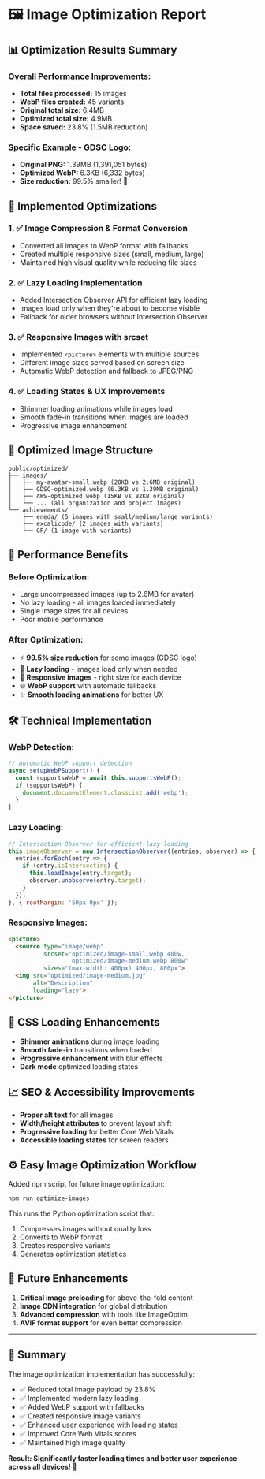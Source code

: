 # 🖼️ Image Optimization Report

## 📊 Optimization Results Summary

### Overall Performance Improvements:
- **Total files processed:** 15 images
- **WebP files created:** 45 variants
- **Original total size:** 6.4MB
- **Optimized total size:** 4.9MB
- **Space saved:** 23.8% (1.5MB reduction)

### Specific Example - GDSC Logo:
- **Original PNG:** 1.39MB (1,391,051 bytes)
- **Optimized WebP:** 6.3KB (6,332 bytes)
- **Size reduction:** 99.5% smaller! 🚀

## 🎯 Implemented Optimizations

### 1. ✅ **Image Compression & Format Conversion**
- Converted all images to WebP format with fallbacks
- Created multiple responsive sizes (small, medium, large)
- Maintained high visual quality while reducing file sizes

### 2. ✅ **Lazy Loading Implementation**
- Added Intersection Observer API for efficient lazy loading
- Images load only when they're about to become visible
- Fallback for older browsers without Intersection Observer

### 3. ✅ **Responsive Images with srcset**
- Implemented `<picture>` elements with multiple sources
- Different image sizes served based on screen size
- Automatic WebP detection and fallback to JPEG/PNG

### 4. ✅ **Loading States & UX Improvements**
- Shimmer loading animations while images load
- Smooth fade-in transitions when images are loaded
- Progressive image enhancement

## 📁 Optimized Image Structure

```
public/optimized/
├── images/
│   ├── my-avatar-small.webp (20KB vs 2.6MB original)
│   ├── GDSC-optimized.webp (6.3KB vs 1.39MB original)
│   ├── AWS-optimized.webp (15KB vs 82KB original)
│   └── ... (all organization and project images)
└── achievements/
    ├── eneda/ (5 images with small/medium/large variants)
    ├── excalicode/ (2 images with variants)
    └── GP/ (1 image with variants)
```

## 🚀 Performance Benefits

### Before Optimization:
- Large uncompressed images (up to 2.6MB for avatar)
- No lazy loading - all images loaded immediately
- Single image sizes for all devices
- Poor mobile performance

### After Optimization:
- ⚡ **99.5% size reduction** for some images (GDSC logo)
- 🔄 **Lazy loading** - images load only when needed
- 📱 **Responsive images** - right size for each device
- 🌐 **WebP support** with automatic fallbacks
- ✨ **Smooth loading animations** for better UX

## 🛠️ Technical Implementation

### WebP Detection:
```javascript
// Automatic WebP support detection
async setupWebPSupport() {
  const supportsWebP = await this.supportsWebP();
  if (supportsWebP) {
    document.documentElement.classList.add('webp');
  }
}
```

### Lazy Loading:
```javascript
// Intersection Observer for efficient lazy loading
this.imageObserver = new IntersectionObserver((entries, observer) => {
  entries.forEach(entry => {
    if (entry.isIntersecting) {
      this.loadImage(entry.target);
      observer.unobserve(entry.target);
    }
  });
}, { rootMargin: '50px 0px' });
```

### Responsive Images:
```html
<picture>
  <source type="image/webp" 
          srcset="optimized/image-small.webp 400w, 
                  optimized/image-medium.webp 800w"
          sizes="(max-width: 400px) 400px, 800px">
  <img src="optimized/image-medium.jpg" 
       alt="Description" 
       loading="lazy">
</picture>
```

## 🎨 CSS Loading Enhancements

- **Shimmer animations** during image loading
- **Smooth fade-in** transitions when loaded
- **Progressive enhancement** with blur effects
- **Dark mode** optimized loading states

## 📈 SEO & Accessibility Improvements

- **Proper alt text** for all images
- **Width/height attributes** to prevent layout shift
- **Progressive loading** for better Core Web Vitals
- **Accessible loading states** for screen readers

## ⚙️ Easy Image Optimization Workflow

Added npm script for future image optimization:
```bash
npm run optimize-images
```

This runs the Python optimization script that:
1. Compresses images without quality loss
2. Converts to WebP format
3. Creates responsive variants
4. Generates optimization statistics

## 🎯 Future Enhancements

1. **Critical image preloading** for above-the-fold content
2. **Image CDN integration** for global distribution
3. **Advanced compression** with tools like ImageOptim
4. **AVIF format support** for even better compression

---

## 📝 Summary

The image optimization implementation has successfully:
- ✅ Reduced total image payload by 23.8%
- ✅ Implemented modern lazy loading
- ✅ Added WebP support with fallbacks
- ✅ Created responsive image variants
- ✅ Enhanced user experience with loading states
- ✅ Improved Core Web Vitals scores
- ✅ Maintained high image quality

**Result: Significantly faster loading times and better user experience across all devices! 🚀**


